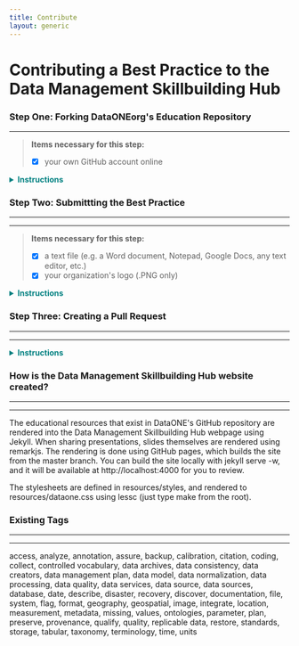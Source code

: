 ```yaml
---
title: Contribute
layout: generic
---
```

# Contributing a Best Practice to the Data Management Skillbuilding Hub  

###  Step One: Forking DataONEorg's Education Repository    
---
> **Items necessary for this step:**      
> - [x] your own GitHub account online     

<head>
<style> .indented { padding-left: 50pt; padding-right: 50pt; } </style>
</head>

<details>
<summary style="color:teal;"><B>Instructions</B></summary>
<br>

<B><img src="https://drive.google.com/uc?export=view&id=1IrXJwH3BoS_Zpb5MZi04YMjqeFHvQBTU" align="center" height="" width="5%" > Forking a repository</B><br>
To submit content to the Skillbuilding Hub, you need to first <B>create a fork</B> of DataONEorg's Education repository. This means you will be creating <B><i>your own private copy</i></B> of the Education repository and storing it in your <B><i>GitHub account online</i></B>. Here, <i><B>in your fork</B></i>, you can edit and upload content <B><i>without affecting the original</i></B>.The forking process will take a few minutes at most. Once you've perfected your changes, you will later <B>merge</B> the changes you have made back into the original repository.<br><br>

<B>1. Create an account online at <img src="https://drive.google.com/uc?export=view&id=1ovyl_eW1AhSYCqEsp8jsb0VsPebNT0EG" align="center" height="" width="1.5%" > <a href="https://github.com" target="_blank" junk="_">GitHub</a>, if you don't already have one.</B><br><br><br>

<B>2. To start the forking process, go to DataONEorg's <a href="https://github.com/DataONEorg/Education" target="_blank" junk="_">Education repository</a>.</B><br><br><br>

<B>3. In the right hand corner of DataONEorg's Education repository, click the "fork" button.</B>

<ul>
  <li>Make sure you are logged into your GitHub account before you press fork.</li>
</ul>

<img src="https://drive.google.com/uc?export=view&id=1KJ3kvkiB0WbixBEfN54GuGWhgLs-qYC6" align="center" height="" width="800" class="indented"><br><br>

<B>4. The forking process is complete!</B> Check "your repositories" in your account to make sure the Education repository was successfully forked.<br><br>

<B>5. Download a PNG file of your organization's logo onto your computer</B>
<ul>
  <li>If you are associated with a university, company, or other organization you must include their logo along with your submission.</li>
  <li>Once you have downloaded the logo, make sure to name the .PNG after your organization</li>
  <li><B><i>For now the PNG will be saved on your desktop, but later we will upload it to a specific location in DataONE's GitHub repository</i></B></li>
</ul>
</details>

### Step Two: Submittting the Best Practice
---
---
> **Items necessary for this step:**     
> - [x]  a text file (e.g. a Word document, Notepad, Google Docs, any text editor, etc.)
> - [x]  your organization's logo (.PNG only)

<details>
<summary style="color:teal;"><B>Instructions</B></summary>

<B>Creating the "frontmatter" file</B><br>

For every best practice submitted to the Skillbuilding Hub, the document must also have a front section containing metadata information about the best practice. This section of the best practice is also called the <B><i>"frontmatter"</i></B>.<br><br>

<p><b>The following metadata information is needed when submitting educational materials to the Data Management Skillbuilding Hub:</b></p>

<ul>
  <li><B>title:</B>The full title of your best practice</li>
  <li><B>layout:</B> is always <i><B>bestpractice_cover</B></i></li>
  <li><B>tags:</B> a list of (short) keywords describing the content of the best practice text</li>
    <ul>
      <li>Click <a href="#tags">here</a> for a list of currently existing tags</li>
    </ul>  
  <li><B>step:</B> a list of one or more steps of the data lifecycle to which this best practice applies.</li>
    <ul>
      <li><a href="https://github.com/DataONEorg/Education/blob/master/_lessons/lessons/02_datasharing/02_datasharing.pdf" target="_blank junk=_">Here's a slideshow explaining the data lifecycle.</a></li>
    </ul>
  <li><B>related:</B> <i><B>(optional)</B></i> Choose one or a few best practices that are related to yours. List their identifier -- an identifier is the first three words of the title, separated by dashes.</li>
    <ul>
      <li><a href="https://github.com/DataONEorg/Education/tree/master/_bestpractices/bestpractices" target="_blank junk=_">List of existing Best Practices</a></li>
    </ul>
  <li><B>update:</B> the date this best practice was created</li>
  <li><B>author:</B> a list of authors that created the best practice</li>
  <li><B>organization:</B> name of organization that oversaw the creation of the best practice</li>
  <li><B>org_url:</B> website of the organization, organization logo will open this webpage when selected</li>
  <li><B>org_logo:</B> name of the organization’s logo file <i><B>(this must be a .png file).</B></i></li>
  <li><B>categories:</B> this must be listed as <i><B>[“Best Practice”]</B></i></li>
</ul>

<b>1. Copy the following text block and paste it into your empty text file</b>    
<pre>
  <code>
  ---
  title:
  layout:
  tags:
  step:
  related:
  update:
  author:
  organization:
  org_url:
  org_logo:
  categories:
  ---
  </code>
</pre>

<B>2. Fill out the appropriate information for each of the categories</B>

<ul>
<li>Here is an example that follows the proper formatting. <B><i>Note that spaces, indents, lines, and dashes are actually very important here, so be sure to follow the formatting of the example as closely as possible!</i></B></li>
</ul>

<pre>
  <code>
  ---
  title: Advertise your data using datacasting tools
  layout: bestpractice_cover
  tags:
  - access
  - data services
  - discover
  step:
  - discover
  related:
  - provide-a-citation
  - provide-identifier-for
  - recognize-stakeholders-in
  update:
  - May 11, 2011
  author:
  - Cindy Parr
  organization: DataONE
  org_url: http://www.dataone.org
  org_logo: DataONE.png
  categories: ["Best Practice"]
  ---
  </code>
</pre>

Now your frontmatter information is completed. <B><i>Save your text file</i></B>, and we will copy and paste this text at a later step in the submission process.<br><br>

<B>3. Creating your best practice document </B> In your fork, open up the the appropriate folder and click <B>"Create New File."</B><br>

<ul>
  <li>Go to <i>`(yourGitHubAccount)/Education/_bestpractices/bestpractices`</i> and click <B>Create New File</B>, located in the upper right-hand corner</li>
</ul><br>

<img src="https://drive.google.com/uc?export=view&id=1jZoNdFphcUKkZjeapXBaSOY1XqxYsaLL" align="center" height="" width="800" class="indented"><br>

<B>4. Name your file</B><br>      
Name your file for the first three words of the title, separated by dashes, and followed by the <i>.md</i> extension.<br>

<img src="https://drive.google.com/uc?export=view&id=1nqZEBbS3ExggE45a08CevTBZDGEsLxno" align="center" height="" width="800" class="indented"><br>


<B>5. Copy the "frontmatter" saved in your text file from Step One and paste it here into the markdown (.md) file</B>
  <ul>
    <li><i>Be sure to include the three dashes at the beginning and end of the section</i></li>
  </ul><br>

<B>6. Add the content of your best practice directly into your markdown file</B>
<ul>
  <li>You will be putting your content immediately after the three dashes "---"</li>
  <li>The format for the content of a best practice should be as follows:</li><br>
    <B><ol>
      <li>A description of the best practice</li>
      <li>Description Rationale</li>
      <li>Additional Information</li>
      <li>Examples</li>
    </ol></B>
  </ul>

<B>7. Commit your Changes</B>
<ul>
  <li>Scroll to the bottom of your markdown document to commit your changes</li>
  <li><B><i>Committing</i></B> will submit the markdown file to <B><i>your</i></B> fork of the Education repository</li>
</ul>
<img src="https://drive.google.com/uc?export=view&id=1iWHzkS8vBX8svyqwiMG50K093eWCUx9y" align="center" height="" width="800" class="indented"><br><br>

<B>8. Uploading your organization's logo</B>

<ul>
  <li>Go to <i>`(yourGitHubAccount)/Education/_bestpractices/bestpractices/logos`</i> in your fork of the Education repository.</li>
  <li>Click on "Upload Files" and drag your logo here.</li>
  <li>Commit your change</li>
</ul>

<img src="https://drive.google.com/uc?export=view&id=1titY7LpTJ5BLeG8OMF-V7eU2cKVHk3jd" align="center" height="" width=800 class="indented" ><br><br>

<B>9. <i>[Optional Step]</i> Adding images</B>
<ul>
    <li>If your best practice includes images in it, you must upload them to <B><i>your fork</i></B> of the Education Repository.</li>
    <li>Go to <i>`(yourGitHubAccount)/Education/_bestpractices/bestpractices/images`</i> in your fork</li>
    <li>Upload your image to the <i>"images"</i> folder, and give each image a unique identifier.</li>
      <ul>
        <li><i>An image name should begin with it's best practice identifier, followed by an underscore and a word that describes the image itself</i></li>
        <li><i>Images can be .JPG or .PNG</i></li>
      </ul>
    <li>Once all the images are uploaded, commit your change.</li>
  </ul>
</details>

### Step Three: Creating a Pull Request
---
---
<details>
<summary style="color:teal;"><B>Instructions</B></summary>

<B><i>Creating a pull request</i></B> means that you are requesting the original repository to <B>"pull"</B> or accept all the changes you just made.

<ul>
  <li><i>Do not complete this step until <B>all</B> of the materials necessary for your submission have already been uploaded to GitHub!</i></li>
</ul>

<img src="https://drive.google.com/uc?export=view&id=1LEJnnxkd2Ds8oOZPpbjUxQNqF3h1NjSl" align="center" height="" width="760" >
<img src="https://drive.google.com/uc?export=view&id=1lmQpXfFXSgGT7M4_mbz4U73E44KdNwqD" align="center" height="" width="760" ><br>

<B>That's it! You have completed all the steps.</B> Once someone has approved your pull request, you will be able to find your submission in DataONE's repository.
<br>
</details>

### How is the Data Management Skillbuilding Hub website created?
---
---
The educational resources that exist in DataONE's GitHub repository are rendered into the Data Management Skillbuilding Hub webpage using Jekyll. When sharing presentations, slides themselves are rendered using remarkjs. The rendering is done using GitHub pages, which builds the site from the master branch. You can build the site locally with jekyll serve -w, and it will be available at http://localhost:4000 for you to review.

The stylesheets are defined in resources/styles, and rendered to resources/dataone.css using lessc (just type make from the root).

### <a name="tags"></a>Existing Tags
---   
---
access, analyze, annotation, assure, backup, calibration, citation, coding, collect, controlled vocabulary, data archives, data consistency, data creators, data management plan, data model, data normalization, data processing, data quality, data services, data source, data sources, database, date, describe, disaster, recovery, discover, documentation, file, system, flag, format, geography, geospatial, image, integrate, location, measurement, metadata, missing, values, ontologies, parameter, plan, preserve, provenance, qualify, quality, replicable data, restore, standards, storage, tabular, taxonomy, terminology, time, units
